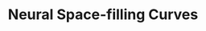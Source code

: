 ---
layout: projectlink
title: Neural Space-filling Curves
excerpt: A data-driven approach to infer a context-based scan order for a set of images. Allows for better compression and sequential generative models.
code: https://github.com/hywang66/NeuralSFC
paper: https://arxiv.org/abs/2204.08453
gif: sfc.gif
conference: ECCV 2022
authors: H. Wang, K. Gupta, L. Davis, A. Shrivastava
link: https://hywang66.github.io/publication/neuralsfc
---
